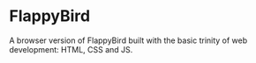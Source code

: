 # FlappyBird
A browser version of FlappyBird built with the basic trinity of web development: HTML, CSS and JS.
